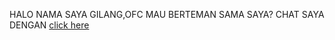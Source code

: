HALO NAMA SAYA GILANG,OFC MAU BERTEMAN SAMA SAYA?
CHAT SAYA DENGAN [ click here ](https://6287760550924)
<!---
SAKUTA123/SAKUTA123 is a ✨ special ✨ repository because its `README.md` (this file) appears on your GitHub profile.
You can click the Preview link to take a look at your changes.
--->

